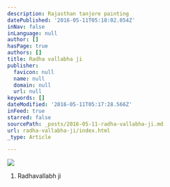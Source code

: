 ```yaml
---
description: Rajasthan tanjore painting
datePublished: '2016-05-11T05:18:02.054Z'
inNav: false
inLanguage: null
author: []
hasPage: true
authors: []
title: Radha vallabha ji
publisher:
  favicon: null
  name: null
  domain: null
  url: null
keywords: []
dateModified: '2016-05-11T05:17:28.566Z'
inFeed: true
starred: false
sourcePath: _posts/2016-05-11-radha-vallabha-ji.md
url: radha-vallabha-ji/index.html
_type: Article

---
```

![](https://the-grid-user-content.s3-us-west-2.amazonaws.com/c1a2cd10-8a2b-4651-93f1-1cbf86b1fd53.jpg)

1. Radhavallabh ji